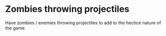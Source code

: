 # Zombies throwing projectiles
Have zombies / enemies throwing projectiles to add to the hectice nature of the game.